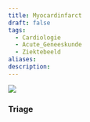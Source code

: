 ```yaml
---
title: Myocardinfarct
draft: false
tags:
  - Cardiologie
  - Acute_Geneeskunde
  - Ziektebeeld
aliases: 
description: 
---
```



![](https://i.imgur.com/EMgZTdn.png)




### Triage

